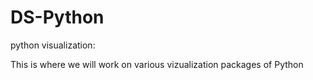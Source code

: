 # DS-Python
python visualization:

This is where we will work on various vizualization packages of Python
